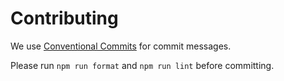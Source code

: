 # Contributing

We use [Conventional Commits](https://www.conventionalcommits.org/en/v1.0.0/) for commit messages.

Please run `npm run format` and `npm run lint` before committing.
